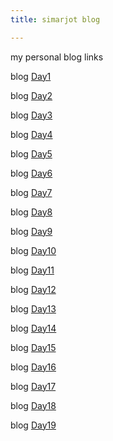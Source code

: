 ```yaml
---
title: simarjot blog

---
```

my personal blog links


blog [Day1](https://simarjot0032.github.io/simar.github.io/post/day1)

blog [Day2](https://simarjot0032.github.io/simar.github.io/post/day2)


blog [Day3](https://simarjot0032.github.io/simar.github.io/post/day3)


blog [Day4](https://simarjot0032.github.io/simar.github.io/post/DAy4.html)


blog [Day5](https://simarjot0032.github.io/simar.github.io/post/DAY5.html)


blog [Day6]( https://simarjot0032.github.io/simar.github.io/post/Day6.html)


blog [Day7](https://simarjot0032.github.io/simar.github.io/post/day7.html)

blog [Day8](https://simarjot0032.github.io/simar.github.io/post/Day8.html)

blog [Day9](https://simarjot0032.github.io/simar.github.io/post/Day9.html)

blog [Day10](https://simarjot0032.github.io/simar.github.io/post/Day10.html)

blog [Day11](https://simarjot0032.github.io/simar.github.io/post/Day11.html)

blog [Day12](https://simarjot0032.github.io/simar.github.io/post/Day12.html)

blog [Day13](https://simarjot0032.github.io/simar.github.io/post/Day13.html)

blog [Day14](https://simarjot0032.github.io/simar.github.io/post/Day14.html)

blog [Day15](https://simarjot0032.github.io/simar.github.io/post/Day15.html)

blog [Day16](https://simarjot0032.github.io/simar.github.io/post/Day16.html)

blog [Day17](https://simarjot0032.github.io/simar.github.io/post/Day17.html)

blog [Day18](https://simarjot0032.github.io/simar.github.io/post/Day18.html)

blog [Day19](https://simarjot0032.github.io/simar.github.io/post/Day19.html)